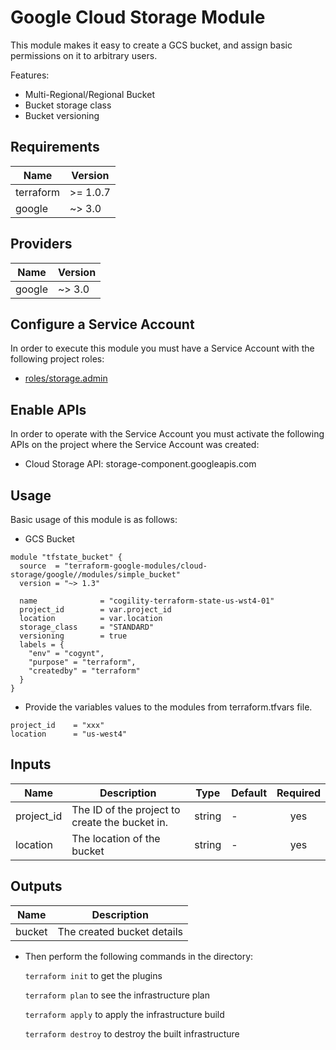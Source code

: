 # Google Cloud Storage Module

This module makes it easy to create a GCS bucket, and assign basic permissions on it to arbitrary users.

Features:

- Multi-Regional/Regional Bucket
- Bucket storage class
- Bucket versioning

## Requirements

| Name | Version |
|------|---------|
| terraform | >= 1.0.7 |
| google | ~> 3.0 |

## Providers

| Name | Version |
|------|---------|
| google | ~> 3.0 |

## Configure a Service Account

In order to execute this module you must have a Service Account with the
following project roles:

- [roles/storage.admin](https://cloud.google.com/iam/docs/understanding-roles)

## Enable APIs

In order to operate with the Service Account you must activate the following APIs on the project where the Service Account was created:

- Cloud Storage API: storage-component.googleapis.com

## Usage

Basic usage of this module is as follows:

* GCS Bucket

```hcl
module "tfstate_bucket" {
  source  = "terraform-google-modules/cloud-storage/google//modules/simple_bucket"
  version = "~> 1.3"

  name              = "cogility-terraform-state-us-wst4-01"
  project_id        = var.project_id
  location          = var.location
  storage_class     = "STANDARD"
  versioning        = true
  labels = {
    "env" = "cogynt",
    "purpose" = "terraform",
    "createdby" = "terraform"
  }
}
```

* Provide the variables values to the modules from terraform.tfvars file.

```hcl
project_id    = "xxx"
location      = "us-west4"
```

## Inputs

| Name | Description | Type | Default | Required |
|------|-------------|------|---------|:--------:|
| project_id | The ID of the project to create the bucket in. | string | - | yes |
| location | The location of the bucket | string | - | yes |


## Outputs

| Name | Description |
|------|-------------|
| bucket | The created bucket details |  

* Then perform the following commands in the directory:

   `terraform init` to get the plugins

   `terraform plan` to see the infrastructure plan

   `terraform apply` to apply the infrastructure build

   `terraform destroy` to destroy the built infrastructure

